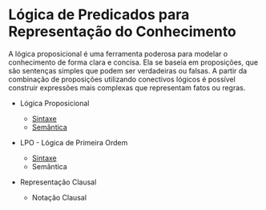 # Lógica de Predicados para Representação do Conhecimento

A lógica proposicional é uma ferramenta poderosa para modelar o conhecimento de forma clara e concisa. Ela se baseia em proposições, que são sentenças simples que podem ser verdadeiras ou falsas. A partir da combinação de proposições utilizando conectivos lógicos é possível construir expressões mais complexas que representam fatos ou regras.

- Lógica Proposicional
    - [Sintaxe](./1-lógica-proposicional/sintaxe-proposicional.md)
    - [Semântica](./1-lógica-proposicional/semantica-proposicional.md)

- LPO - Lógica de Primeira Ordem
    - [Sintaxe](./2-lógica-de-primeira-ordem/sintaxe-lpo.md)
    - Semântica

- Representação Clausal
    - Notação Clausal


